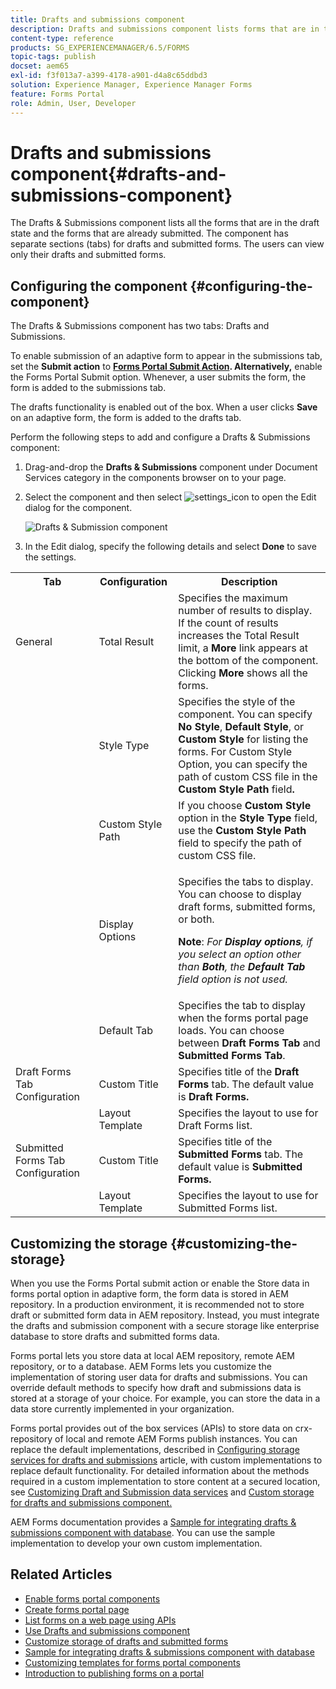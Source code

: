```yaml
---
title: Drafts and submissions component
description: Drafts and submissions component lists forms that are in the draft state and are already submitted. You can customize appearance and style of the component.
content-type: reference
products: SG_EXPERIENCEMANAGER/6.5/FORMS
topic-tags: publish
docset: aem65
exl-id: f3f013a7-a399-4178-a901-d4a8c65ddbd3
solution: Experience Manager, Experience Manager Forms
feature: Forms Portal
role: Admin, User, Developer
---
```

# Drafts and submissions component{#drafts-and-submissions-component}

The Drafts & Submissions component lists all the forms that are in the draft state and the forms that are already submitted. The component has separate sections (tabs) for drafts and submitted forms. The users can view only their drafts and submitted forms.

## Configuring the component {#configuring-the-component}

The Drafts & Submissions component has two tabs: Drafts and Submissions.

To enable submission of an adaptive form to appear in the submissions tab, set the **Submit action** to **[Forms Portal Submit Action](../../forms/using/configuring-submit-actions.md). Alternatively,** enable the Forms Portal Submit option. Whenever, a user submits the form, the form is added to the submissions tab.

The drafts functionality is enabled out of the box. When a user clicks **Save** on an adaptive form, the form is added to the drafts tab.

Perform the following steps to add and configure a Drafts & Submissions component:

1. Drag-and-drop the **Drafts & Submissions** component under Document Services category in the components browser on to your page.
1. Select the component and then select ![settings_icon](assets/settings_icon.png) to open the Edit dialog for the component.

   ![Drafts & Submission component](assets/drafts-submissions-edit.png)

1. In the Edit dialog, specify the following details and select **Done** to save the settings.

<table>
 <tbody>
  <tr>
   <th>Tab</th>
   <th>Configuration</th>
   <th>Description</th>
  </tr>
  <tr>
   <td>General</td>
   <td>Total Result</td>
   <td>Specifies the maximum number of results to display. If the count of results increases the Total Result limit, a <strong>More </strong>link appears at the bottom of the component. Clicking <strong>More </strong>shows all the forms. </td>
  </tr>
  <tr>
   <td> </td>
   <td>Style Type</td>
   <td>Specifies the style of the component. You can specify <strong>No Style</strong>, <strong>Default Style</strong>, or <strong>Custom Style</strong> for listing the forms. For Custom Style Option, you can specify the path of custom CSS file in the <strong>Custom Style Path </strong>field<strong>.</strong></td>
  </tr>
  <tr>
   <td> </td>
   <td>Custom Style Path</td>
   <td>If you choose <strong>Custom Style</strong> option in the <strong>Style Type</strong> field, use the <strong>Custom Style Path</strong> field to specify the path of custom CSS file. </td>
  </tr>
  <tr>
   <td> </td>
   <td>Display Options</td>
   <td><p>Specifies the tabs to display. You can choose to display draft forms, submitted forms, or both. </p> <p><strong>Note</strong>:<em> For <strong>Display options</strong>, if you select an option other than <strong>Both</strong>, the <strong>Default Tab</strong> field option is not used.</em></p> </td>
  </tr>
  <tr>
   <td> </td>
   <td>Default Tab</td>
   <td>Specifies the tab to display when the forms portal page loads. You can choose between <strong>Draft Forms Tab</strong> and <strong>Submitted Forms Tab</strong>.</td>
  </tr>
  <tr>
   <td>Draft Forms Tab Configuration</td>
   <td>Custom Title</td>
   <td>Specifies title of the <strong>Draft Forms</strong> tab. The default value is <strong>Draft Forms.</strong></td>
  </tr>
  <tr>
   <td> </td>
   <td>Layout Template</td>
   <td>Specifies the layout to use for Draft Forms list.</td>
  </tr>
  <tr>
   <td>Submitted Forms Tab Configuration</td>
   <td>Custom Title </td>
   <td>Specifies title of the <strong>Submitted Forms </strong>tab. The default value is <strong>Submitted Forms.</strong></td>
  </tr>
  <tr>
   <td> </td>
   <td>Layout Template</td>
   <td>Specifies the layout to use for Submitted Forms<strong> </strong>list. </td>
  </tr>
 </tbody>
</table>

## Customizing the storage {#customizing-the-storage}

When you use the Forms Portal submit action or enable the Store data in forms portal option in adaptive form, the form data is stored in AEM repository. In a production environment, it is recommended not to store draft or submitted form data in AEM repository. Instead, you must integrate the drafts and submission component with a secure storage like enterprise database to store drafts and submitted forms data.

Forms portal lets you store data at local AEM repository, remote AEM repository, or to a database. AEM Forms lets you customize the implementation of storing user data for drafts and submissions. You can override default methods to specify how draft and submissions data is stored at a storage of your choice. For example, you can store the data in a data store currently implemented in your organization.

Forms portal provides out of the box services (APIs) to store data on crx-repository of local and remote AEM Forms publish instances. You can replace the default implementations, described in [Configuring storage services for drafts and submissions](/help/forms/using/configuring-draft-submission-storage.md) article, with custom implementations to replace default functionality. For detailed information about the methods required in a custom implementation to store content at a secured location, see [Customizing Draft and Submission data services](/help/forms/using/custom-draft-submission-data-services.md) and [Custom storage for drafts and submissions component.](/help/forms/using/adding-custom-storage-provider-forms.md)

AEM Forms documentation provides a [Sample for integrating drafts & submissions component with database](integrate-draft-submission-database.md). You can use the sample implementation to develop your own custom implementation.

## Related Articles

* [Enable forms portal components](/help/forms/using/enabling-forms-portal-components.md)
* [Create forms portal page](/help/forms/using/creating-form-portal-page.md)
* [List forms on a web page using APIs](/help/forms/using/listing-forms-webpage-using-apis.md)
* [Use Drafts and submissions component](/help/forms/using/draft-submission-component.md)
* [Customize storage of drafts and submitted forms](/help/forms/using/draft-submission-component.md)
* [Sample for integrating drafts & submissions component with database](/help/forms/using/integrate-draft-submission-database.md)
* [Customizing templates for forms portal components](/help/forms/using/customizing-templates-forms-portal-components.md)
* [Introduction to publishing forms on a portal](/help/forms/using/introduction-publishing-forms.md)
